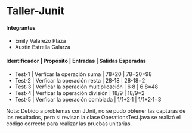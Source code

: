 # Taller-Junit

#### Integrantes
- Emily Valarezo Plaza
- Austin Estrella Galarza

#### Identificador |   Propósito                              |   Entradas   |   Salidas Esperadas
- Test-1           |   Verficar la operación suma             |   78+20      |   78+20=98
- Test-2           |   Verficar la operación resta            |   28-18      |   28-18=2
- Test-3           |   Verficar la operación multiplicación   |   6·8        |   6·8=48
- Test-4           |   Verficar la operación división         |   18/9       |   18/9=2
- Test-5           |   Verficar la operación combiada         |   1/1+2·1    |   1/1+2·1=3

Nota: Debido a problemas con JUnit, no se pudo obtener las capturas de los resultados, pero si revisan la clase OperationsTest.java se realizó el código correcto para realizar las pruebas unitarias.
